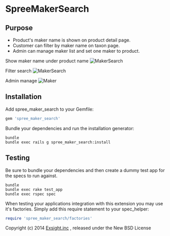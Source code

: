 SpreeMakerSearch
================

Purpose
-------
* Product's maker name is shown on product detail page.
* Customer can filter by maker name on taxon page.
* Admin can manage maker list and set one maker to product.

Show maker name under product name
![MakerSearch](https://raw.githubusercontent.com/wiki/digitalm/spree_maker_search/images/makersearch2.jpg)

Filter search
![MakerSearch](https://raw.githubusercontent.com/wiki/digitalm/spree_maker_search/images/makersearch1.jpg)

Admin manage
![Maker](https://raw.githubusercontent.com/wiki/digitalm/spree_maker_search/images/maker1.jpg)

Installation
------------

Add spree_maker_search to your Gemfile:

```ruby
gem 'spree_maker_search'
```

Bundle your dependencies and run the installation generator:

```shell
bundle
bundle exec rails g spree_maker_search:install
```

Testing
-------

Be sure to bundle your dependencies and then create a dummy test app for the specs to run against.

```shell
bundle
bundle exec rake test_app
bundle exec rspec spec
```

When testing your applications integration with this extension you may use it's factories.
Simply add this require statement to your spec_helper:

```ruby
require 'spree_maker_search/factories'
```

Copyright (c) 2014 [Exsight.inc](http://www.exsight.co.jp/) , released under the New BSD License